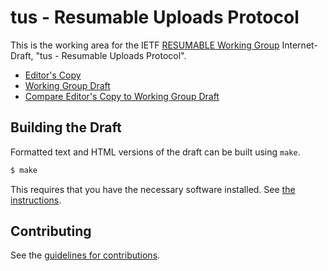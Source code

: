 # tus - Resumable Uploads Protocol

This is the working area for the IETF [RESUMABLE Working Group](https://datatracker.ietf.org/wg/resumable/documents/) Internet-Draft, "tus - Resumable Uploads Protocol".

* [Editor's Copy](https://tus.github.io/tus-v2/draft-tus-resumable-uploads-protocol.html)
* [Working Group Draft](https://tools.ietf.org/html/draft-ietf-resumable-uploads-protocol)
* [Compare Editor's Copy to Working Group Draft](https://tus.github.io/tus-v2/#go.draft-ietf-resumable-uploads-protocol.diff)

## Building the Draft

Formatted text and HTML versions of the draft can be built using `make`.

```sh
$ make
```

This requires that you have the necessary software installed.  See
[the instructions](https://github.com/martinthomson/i-d-template/blob/master/doc/SETUP.md).


## Contributing

See the
[guidelines for contributions](https://github.com/tus/tus-v2/blob/master/CONTRIBUTING.md).
